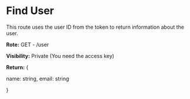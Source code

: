 # Find User

This route uses the user ID from the token to return information about the user.

**Rote:** GET - /user

**Visibility:** Private (You need the access key)

**Return:** { 
    
  name: string,
  email: string
    
}